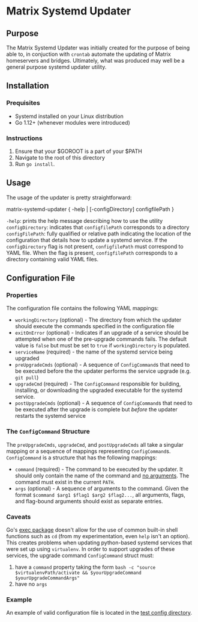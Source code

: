 #  Matrix Systemd Updater

## Purpose
The Matrix Systemd Updater was initially created for the purpose of being able to, in conjuction with `crontab` automate the updating of Matrix homeservers and bridges. Ultimately, what was produced may well be a general purpose systemd updater utility.

## Installation

### Prequisites
* Systemd installed on your Linux distribution
* Go 1.12+ (whenever modules were introduced)

### Instructions
1. Ensure that your $GOROOT is a part of your $PATH
2. Navigate to the root of this directory
3. Run `go install`.

## Usage
The usage of the updater is pretty straightforward:

matrix-systemd-updater { -help | [-configDirectory] configfilePath }

`-help`: prints the help message describing how to use the utility
`configDirectory`: indicates that `configfilePath` corresponds to a directory
`configFilePath`: fully qualified or relative path indicating the location of the configuration that details how to update a systemd service. If the `configDirectory` flag is not present, `configfilePath` must correspond to YAML file. When the flag is present, `configfilePath` corresponds to a directory containing valid YAML files. 

## Configuration File

### Properties
The configuration file contains the following YAML mappings:

* `workingDirectory` (optional) - The directory from which the updater should execute the commands specified in the configuration file
* `exitOnError` (optional) - Indicates if an upgrade of a service should be attempted when one of the pre-upgrade commands fails. The default value is `false` but must be set to `true` if `workingDirectory` is populated.
* `serviceName` (required) - the name of the systemd service being upgraded
* `preUpgradeCmds` (optional) - A sequence of `ConfigCommand`s that need to be executed before the the updater performs the service upgrade (e.g. `git pull`)
* `upgradeCmd` (required) - The `ConfigCommand` responsible for building, installing, or downloading the upgraded executable for the systemd service.
* `postUpgradeCmds` (optional) - A sequence of `ConfigCommand`s that need to be executed after the upgrade is complete but _before_ the updater restarts the systemd service

### The `ConfigCommand` Structure

The `preUpgradeCmds`, `upgradeCmd`, and `postUpgradeCmds` all take a singular mapping or a sequence of mappings representing `ConfigCommand`s. `ConfigCommand` is a structure that has the following mappings:

* `command` (required) - The command to be executed by the updater. It should only contain the name of the command and [no arguments](https://pkg.go.dev/os/exec@go1.19#Command). The command must exist in the current `PATH`.
* `args` (optional) - A sequence of arguments to the command. Given the format `$command $arg1 $flag1 $arg2 $flag2...`, all arguments, flags, and flag-bound arguments should exist as separate entries.

### Caveats

Go's [exec package](https://pkg.go.dev/os/exec@go1.19#pkg-overview) doesn't allow for the use of common built-in shell functions such as `cd` (from my experimentation, even `help` isn't an option). This creates problems when updating python-based systemd services that were set up using `virtualenv`. In order to support upgrades of these services, the upgrade command `ConfigCommand` struct must:

1. have a `command` property taking the form `bash -c "source $virtualenvPath/activate && $yourUpgradeCommand $yourUpgradeCommandArgs"`
2. have no `args`

### Example
An example of valid configuration file is located in the [test config directory](https://github.com/kwhite17/matrix-systemd-updater/blob/main/test_configs/good_config.yaml).

